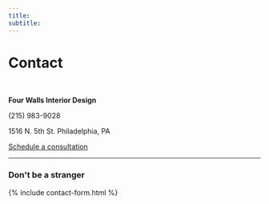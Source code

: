 ```yaml
---
title:
subtitle:
---
```


# Contact

<br>

**Four Walls Interior Design**

(215) 983-9028

1516 N. 5th St. Philadelphia, PA

<a href="https://calendly.com/4wallsid/30min" class="button button--large button--overlay">Schedule a consultation</a>

---

### Don't be a stranger

{% include contact-form.html %}
